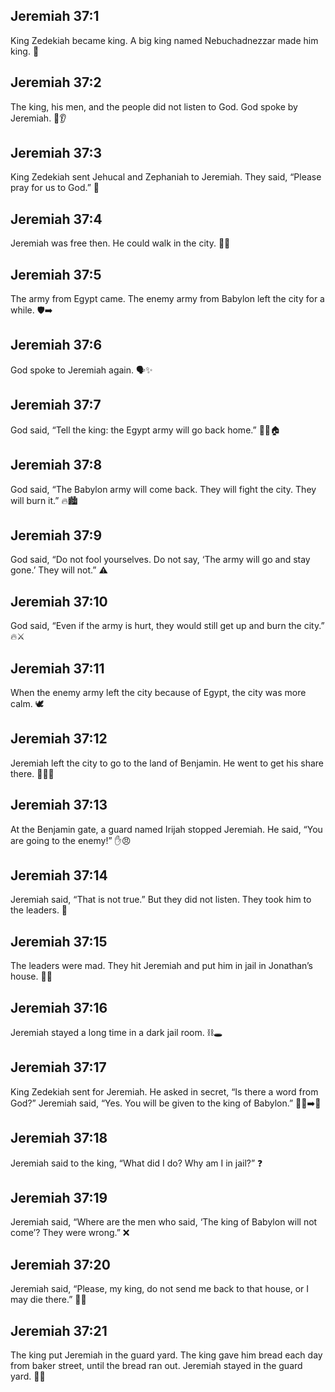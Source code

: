 ## Jeremiah 37:1
King Zedekiah became king. A big king named Nebuchadnezzar made him king. 👑
## Jeremiah 37:2
The king, his men, and the people did not listen to God. God spoke by Jeremiah. 🚫👂
## Jeremiah 37:3
King Zedekiah sent Jehucal and Zephaniah to Jeremiah. They said, “Please pray for us to God.” 🙏
## Jeremiah 37:4
Jeremiah was free then. He could walk in the city. 🚶‍♂️
## Jeremiah 37:5
The army from Egypt came. The enemy army from Babylon left the city for a while. 🛡️➡️
## Jeremiah 37:6
God spoke to Jeremiah again. 🗣️✨
## Jeremiah 37:7
God said, “Tell the king: the Egypt army will go back home.” 🚶‍♂️🏠
## Jeremiah 37:8
God said, “The Babylon army will come back. They will fight the city. They will burn it.” 🔥🏙️
## Jeremiah 37:9
God said, “Do not fool yourselves. Do not say, ‘The army will go and stay gone.’ They will not.” ⚠️
## Jeremiah 37:10
God said, “Even if the army is hurt, they would still get up and burn the city.” 🔥⚔️
## Jeremiah 37:11
When the enemy army left the city because of Egypt, the city was more calm. 🕊️
## Jeremiah 37:12
Jeremiah left the city to go to the land of Benjamin. He went to get his share there. 🧺🚶‍♂️
## Jeremiah 37:13
At the Benjamin gate, a guard named Irijah stopped Jeremiah. He said, “You are going to the enemy!” ✋😠
## Jeremiah 37:14
Jeremiah said, “That is not true.” But they did not listen. They took him to the leaders. 🚓
## Jeremiah 37:15
The leaders were mad. They hit Jeremiah and put him in jail in Jonathan’s house. 👊🚪
## Jeremiah 37:16
Jeremiah stayed a long time in a dark jail room. ⛓️🕳️
## Jeremiah 37:17
King Zedekiah sent for Jeremiah. He asked in secret, “Is there a word from God?” Jeremiah said, “Yes. You will be given to the king of Babylon.” 🤫👑➡️👑
## Jeremiah 37:18
Jeremiah said to the king, “What did I do? Why am I in jail?” ❓
## Jeremiah 37:19
Jeremiah said, “Where are the men who said, ‘The king of Babylon will not come’? They were wrong.” ❌
## Jeremiah 37:20
Jeremiah said, “Please, my king, do not send me back to that house, or I may die there.” 🙏😟
## Jeremiah 37:21
The king put Jeremiah in the guard yard. The king gave him bread each day from baker street, until the bread ran out. Jeremiah stayed in the guard yard. 🍞🏡
